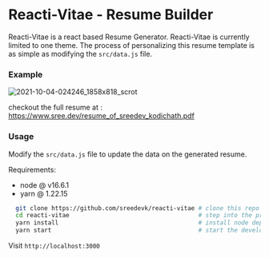 # Reacti-Vitae - Resume Builder
Reacti-Vitae is a react based Resume Generator. Reacti-Vitae is 
currently limited to one theme. The process of personalizing this resume template is
as simple as modifying the `src/data.js` file.

### Example
![2021-10-04-024246_1858x818_scrot](https://user-images.githubusercontent.com/36154121/135771720-b4be95c6-1999-4f00-8e26-b01a4519f636.png)

checkout the full resume at : https://www.sree.dev/resume_of_sreedev_kodichath.pdf

### Usage

Modify the `src/data.js` file to update the data on the generated resume.

Requirements:
- node @ v16.6.1
- yarn @ 1.22.15

```sh
  git clone https://github.com/sreedevk/reacti-vitae # clone this repo
  cd reacti-vitae                                    # step into the project dir
  yarn install                                       # install node dependencies
  yarn start                                         # start the development server
```

Visit `http://localhost:3000`
